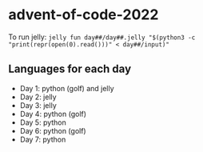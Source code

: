 # advent-of-code-2022

To run jelly: `jelly fun day##/day##.jelly "$(python3 -c "print(repr(open(0).read()))" < day##/input)"`

## Languages for each day

* Day 1: python (golf) and jelly
* Day 2: jelly
* Day 3: jelly
* Day 4: python (golf)
* Day 5: python
* Day 6: python (golf)
* Day 7: python